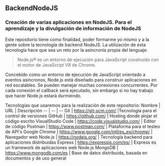 ## BackendNodeJS
### Creación de varias aplicaciones en NodeJS. Para el aprendizaje y la divulgación de información de NodeJS

Este repositorio tiene como finalidad, poder formarme yo mismo y a la gente sobre la tecnología de backend NodeJS. 
La utilización de esta tecnología hace que sea un reto por la asincronía propia del lenguaje.

>Node.js® es un entorno de ejecución para JavaScript construido con el motor de JavaScript V8 de Chrome.

Concebido como un entorno de ejecución de JavaScript orientado a eventos asíncronos, Node.js está diseñado para construir aplicaciones en red escalables. Se pueden manejar muchas conexiones concurrentes. Por cada conexión el callback será ejecutado, sin embargo si no hay trabajo que hacer Node.js estará durmiendo.

Tecnologías que usaremos para la realización de este repositorio:
Nombre | URL | Descripción
-- | -- | --
Git | https://git-scm.com/ |Tecnología para el control de versiones
GitHub | https://github.com/ | Hosting donde alojar el código escrito
VisualStudio Code | https://code.visualstudio.com/ | Editor de código
Postman | https://www.postman.com/ | Plataforma para el testeo de API's
Google Chrome | https://www.google.com/intl/es_es/chrome/ | Navegador web
Node.js | https://nodejs.org/ | Tecnología backend para aplicaciones distribuidas
Express | https://expressjs.com/es/ | Express es un framework de aplicaciones web Node.js
MongoDB | https://www.mongodb.com/es | Base de datos distribuida, basada en documentos y de uso general
